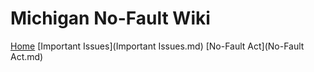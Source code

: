 # Michigan No-Fault Wiki

[Home](index.md)
[Important Issues](Important Issues.md)
[No-Fault Act](No-Fault Act.md)